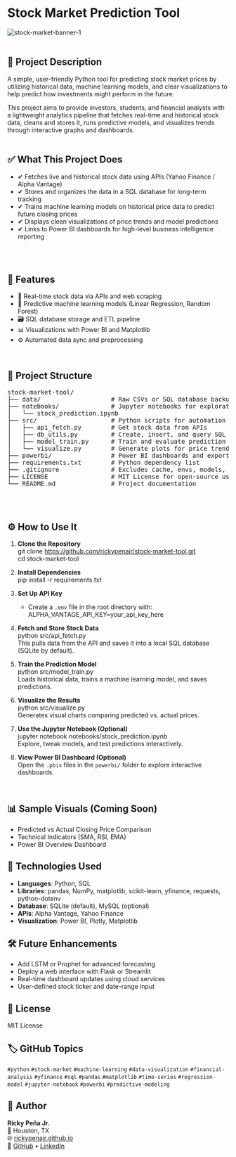 # Stock Market Prediction Tool
![stock-market-banner-1](https://github.com/user-attachments/assets/ccf5614a-5865-48d1-a43a-df788bd6f951)
<br>
<br>


## 📘 Project Description
A simple, user-friendly Python tool for predicting stock market prices by utilizing historical data, machine learning models, and clear visualizations to help predict how investments might perform in the future.

This project aims to provide investors, students, and financial analysts with a lightweight analytics pipeline that fetches real-time and historical stock data, cleans and stores it, runs predictive models, and visualizes trends through interactive graphs and dashboards.
<br>
<br>


## ✅ What This Project Does
- ✔ Fetches live and historical stock data using APIs (Yahoo Finance / Alpha Vantage)  
- ✔ Stores and organizes the data in a SQL database for long-term tracking  
- ✔ Trains machine learning models on historical price data to predict future closing prices  
- ✔ Displays clean visualizations of price trends and model predictions  
- ✔ Links to Power BI dashboards for high-level business intelligence reporting  
<br>
<br>


## 🚀 Features
- 📡 Real-time stock data via APIs and web scraping
- 🧠 Predictive machine learning models (Linear Regression, Random Forest)
- 🗃️ SQL database storage and ETL pipeline
- 📊 Visualizations with Power BI and Matplotlib
- ⚙️ Automated data sync and preprocessing
<br>

## 📁 Project Structure

<pre>
stock-market-tool/
├── data/                   # Raw CSVs or SQL database backups
├── notebooks/              # Jupyter notebooks for exploration and modeling
│   └── stock_prediction.ipynb
├── src/                    # Python scripts for automation
│   ├── api_fetch.py        # Get stock data from APIs
│   ├── db_utils.py         # Create, insert, and query SQL database
│   ├── model_train.py      # Train and evaluate prediction models
│   └── visualize.py        # Generate plots for price trends and predictions
├── powerbi/                # Power BI dashboards and exports
├── requirements.txt        # Python dependency list
├── .gitignore              # Excludes cache, envs, models, and sensitive files from Git
├── LICENSE                 # MIT License for open-source usage
└── README.md               # Project documentation
</pre>

<br>
<br>


## ⚙️ How to Use It

1. **Clone the Repository**  
       git clone https://github.com/rickypenajr/stock-market-tool.git  
       cd stock-market-tool  

2. **Install Dependencies**  
       pip install -r requirements.txt  

3. **Set Up API Key**  
   - Create a `.env` file in the root directory with:  
         ALPHA_VANTAGE_API_KEY=your_api_key_here  

4. **Fetch and Store Stock Data**  
       python src/api_fetch.py  
   This pulls data from the API and saves it into a local SQL database (SQLite by default).

5. **Train the Prediction Model**  
       python src/model_train.py  
   Loads historical data, trains a machine learning model, and saves predictions.

6. **Visualize the Results**  
       python src/visualize.py  
   Generates visual charts comparing predicted vs. actual prices.

7. **Use the Jupyter Notebook (Optional)**  
       jupyter notebook notebooks/stock_prediction.ipynb  
   Explore, tweak models, and test predictions interactively.

8. **View Power BI Dashboard (Optional)**  
   Open the `.pbix` files in the `powerbi/` folder to explore interactive dashboards.

<br>

## 📊 Sample Visuals (Coming Soon)

- Predicted vs Actual Closing Price Comparison  
- Technical Indicators (SMA, RSI, EMA)  
- Power BI Overview Dashboard  


## 🧠 Technologies Used

- **Languages**: Python, SQL  
- **Libraries**: pandas, NumPy, matplotlib, scikit-learn, yfinance, requests, python-dotenv  
- **Database**: SQLite (default), MySQL (optional)  
- **APIs**: Alpha Vantage, Yahoo Finance  
- **Visualization**: Power BI, Plotly, Matplotlib  



## 🛠️ Future Enhancements

- Add LSTM or Prophet for advanced forecasting  
- Deploy a web interface with Flask or Streamlit  
- Real-time dashboard updates using cloud services  
- User-defined stock ticker and date-range input



## 📌 License
MIT License



## 🏷️ GitHub Topics
`#python` `#stock-market` `#machine-learning` `#data-visualization` `#financial-analysis` `#yfinance` `#sql` `#pandas` `#matplotlib` `#time-series` `#regression-model` `#jupyter-notebook` `#powerbi` `#predictive-modeling`



## 👤 Author

**Ricky Peña Jr.**  
📍 Houston, TX  
🌐 [rickypenajr.github.io](https://rickypenajr.github.io)  
🔗 [GitHub](https://github.com/rickypenajr) • [LinkedIn](https://linkedin.com/in/rickypenajr)
